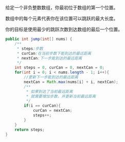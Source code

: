 给定一个非负整数数组，你最初位于数组的第一个位置。

数组中的每个元素代表你在该位置可以跳跃的最大长度。

你的目标是使用最少的跳跃次数到达数组的最后一个位置。



```Java
public int jump(int[] nums) {
    /**
     * steps:步数
     * curCan:在当前步数下能到达的最远距离
     * nextCan:下一步能到达的最远距离
     */
    int steps = 0, curCan = 0, nextCan = 0;
    for(int i = 0; i < nums.length - 1; i++){
        //更新下一步能到达的最远距离
        nextCan = Math.max(nums[i] + i, nextCan);
        /**
         * 如果到达了当前最远距离
         * 就需要增加步数，并更新当前最远距离
         */
        if(i == curCan){
            curCan = nextCan;
            steps++;
        }
    }
    return steps;
}
```